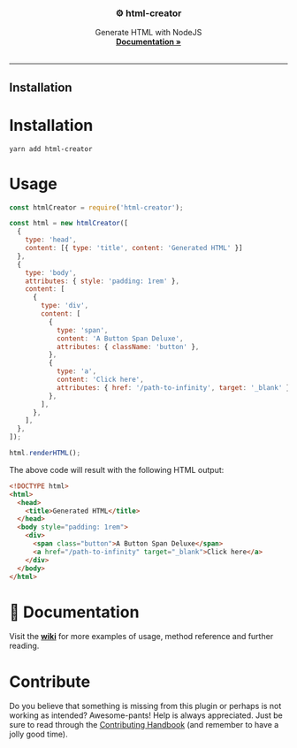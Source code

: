 <p align="center">
  <h3 align="center">⚙️ html-creator</h3>

  <p align="center">
    Generate HTML with NodeJS
    <br>
    <a href="https://github.com/Hargne/html-creator/wiki"><strong>Documentation »</strong></a>
  <br />
  <br />
  <img src="https://nodei.co/npm/html-creator.png?downloads=true&stars=true" alt="">
  </p>
</p>

---

## Installation

# Installation

```shell
yarn add html-creator
```

# Usage

```Javascript
const htmlCreator = require('html-creator');

const html = new htmlCreator([
  {
    type: 'head',
    content: [{ type: 'title', content: 'Generated HTML' }]
  },
  {
    type: 'body',
    attributes: { style: 'padding: 1rem' },
    content: [
      {
        type: 'div',
        content: [
          {
            type: 'span',
            content: 'A Button Span Deluxe',
            attributes: { className: 'button' },
          },
          {
            type: 'a',
            content: 'Click here',
            attributes: { href: '/path-to-infinity', target: '_blank' },
          },
        ],
      },
    ],
  },
]);

html.renderHTML();
```

The above code will result with the following HTML output:

```HTML
<!DOCTYPE html>
<html>
  <head>
    <title>Generated HTML</title>
  </head>
  <body style="padding: 1rem">
    <div>
      <span class="button">A Button Span Deluxe</span>
      <a href="/path-to-infinity" target="_blank">Click here</a>
    </div>
  </body>
</html>
```

# 📖 Documentation

Visit the **[wiki](https://github.com/Hargne/html-creator/wiki)** for more examples of usage, method reference and further reading.

# Contribute

Do you believe that something is missing from this plugin or perhaps is not working as intended? Awesome-pants! Help is always appreciated.
Just be sure to read through the [Contributing Handbook](Contributing-Handbook) (and remember to have a jolly good time).
